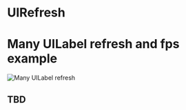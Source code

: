 # UIRefresh

#  Many UILabel refresh and fps example

![Many UILabel refresh ](assets/ui.gif "Many UILabel refresh ")

## TBD